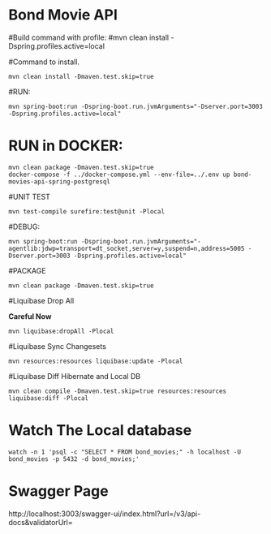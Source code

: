 # Bond Movie API

#Build command with profile:
#mvn clean install -Dspring.profiles.active=local

#Command to install.

```shell script
mvn clean install -Dmaven.test.skip=true
```

#RUN:

```shell script
mvn spring-boot:run -Dspring-boot.run.jvmArguments="-Dserver.port=3003 -Dspring.profiles.active=local"
```

# RUN in DOCKER:

```shell
mvn clean package -Dmaven.test.skip=true
docker-compose -f ../docker-compose.yml --env-file=../.env up bond-movies-api-spring-postgresql
```

#UNIT TEST

```shell script
mvn test-compile surefire:test@unit -Plocal
```

#DEBUG:

```shell script
mvn spring-boot:run -Dspring-boot.run.jvmArguments="-agentlib:jdwp=transport=dt_socket,server=y,suspend=n,address=5005 -Dserver.port=3003 -Dspring.profiles.active=local"
```

#PACKAGE

```shell script
mvn clean package -Dmaven.test.skip=true
```

#Liquibase Drop All

**Careful Now**

```shell script
mvn liquibase:dropAll -Plocal
```

#Liquibase Sync Changesets

```shell script
mvn resources:resources liquibase:update -Plocal
```

#Liquibase Diff Hibernate and Local DB

```shell script
mvn clean compile -Dmaven.test.skip=true resources:resources liquibase:diff -Plocal
```

# Watch The Local database

```shell script
watch -n 1 'psql -c "SELECT * FROM bond_movies;" -h localhost -U bond_movies -p 5432 -d bond_movies;'
```

# Swagger Page

http://localhost:3003/swagger-ui/index.html?url=/v3/api-docs&validatorUrl=

